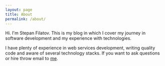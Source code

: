 ```yaml
---
layout: page
title: About
permalink: /about/
---
```


Hi. I'm Stepan Filatov. This is my blog in which I cover my journey in software development and my experience with technologies.


I have plenty of experience in web services development, writing quality code and aware of several technology stacks.
If you want to ask questions or hire throw email to  [me](mailto:filatov.st@gmail.com).


